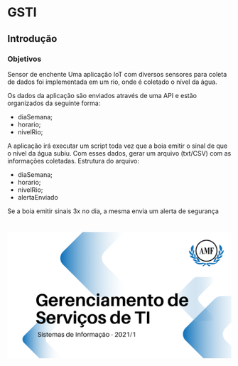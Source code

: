 # GSTI

## Introdução

### Objetivos

Sensor de enchente
Uma aplicação IoT com diversos sensores para coleta de dados foi implementada em um rio, onde é coletado o nível da água.

Os dados da aplicação são enviados através de uma API e estão organizados da seguinte forma:
  - diaSemana;
  - horario;
  - nivelRio;

A aplicação irá executar um script toda vez que a boia emitir o sinal de que o nível da água subiu.
Com esses dados, gerar um arquivo (txt/CSV) com as informações coletadas.
Estrutura do arquivo:
  - diaSemana;
  - horario;
  - nivelRio;
  - alertaEnviado

Se a boia emitir sinais 3x no dia, a mesma envia um alerta de segurança 

<h1 align="center">
  <img alt="Logo do repositório incluindo o nome da disciplina, logo da AMF e o semestre 2021/1" src="capaGit.png" width="650px">
</h1>
